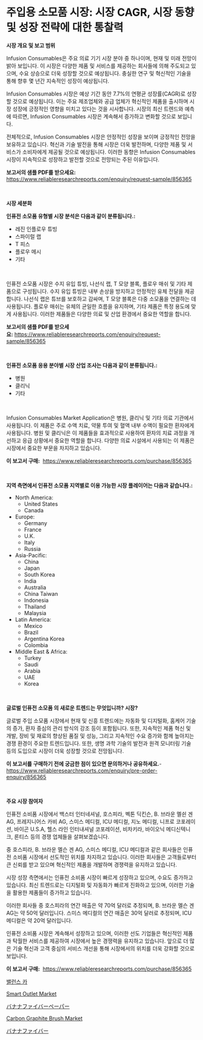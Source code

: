<p><h1>주입용 소모품 시장: 시장 CAGR, 시장 동향 및 성장 전략에 대한 통찰력</h1></p><p><strong>시장 개요 및 보고 범위</strong></p>
<p><p>Infusion Consumables은 주요 의료 기기 시장 분야 중 하나이며, 현재 및 미래 전망이 밝아 보입니다. 이 시장은 다양한 제품 및 서비스를 제공하는 회사들에 의해 주도되고 있으며, 수요 상승으로 더욱 성장할 것으로 예상됩니다. 충실한 연구 및 혁신적인 기술을 통해 향후 몇 년간 지속적인 성장이 예상됩니다.</p><p>Infusion Consumables 시장은 예상 기간 동안 7.7%의 연평균 성장률(CAGR)로 성장할 것으로 예상됩니다. 이는 주요 제조업체와 공급 업체가 혁신적인 제품을 출시하며 시장 성장에 긍정적인 영향을 미치고 있다는 것을 시사합니다. 시장의 최신 트렌드와 예측에 따르면, Infusion Consumables 시장은 계속해서 증가하고 변화할 것으로 보입니다.</p><p>전체적으로, Infusion Consumables 시장은 안정적인 성장을 보이며 긍정적인 전망을 보유하고 있습니다. 혁신과 기술 발전을 통해 시장은 더욱 발전하며, 다양한 제품 및 서비스가 소비자에게 제공될 것으로 예상됩니다. 이러한 동향은 Infusion Consumables 시장이 지속적으로 성장하고 발전할 것으로 전망되는 주된 이유입니다.</p></p>
<p><strong>보고서의 샘플 PDF를 받으세요:</strong> <a href="https://www.reliableresearchreports.com/enquiry/request-sample/856365">https://www.reliableresearchreports.com/enquiry/request-sample/856365</a></p>
<p>&nbsp;</p>
<p><strong>시장 세분화</strong></p>
<p><strong>인퓨전 소모품 유형별 시장 분석은 다음과 같이 분류됩니다.:</strong></p>
<p><ul><li>레진 인플로우 튜빙</li><li>스파이럴 랩</li><li>T 피스</li><li>플로우 메시</li><li>기타</li></ul></p>
<p>&nbsp;</p>
<p><p>인퓨전 소모품 시장은 수지 유입 튜빙, 나선식 랩, T 모양 블록, 플로우 매쉬 및 기타 제품으로 구성됩니다. 수지 유입 튜빙은 내부 손상을 방지하고 안정적인 유체 전달을 제공합니다. 나선식 랩은 튜브를 보호하고 감싸며, T 모양 블록은 다중 소모품을 연결하는 데 사용됩니다. 플로우 매쉬는 유체의 균일한 흐름을 유지하며, 기타 제품은 특정 용도에 맞게 사용됩니다. 이러한 제품들은 다양한 의료 및 산업 환경에서 중요한 역할을 합니다.</p></p>
<p><strong>보고서의 샘플 PDF를 받으세요:</strong>&nbsp;<a href="https://www.reliableresearchreports.com/enquiry/request-sample/856365">https://www.reliableresearchreports.com/enquiry/request-sample/856365</a></p>
<p>&nbsp;</p>
<p><strong> 인퓨전 소모품 응용 분야별 시장 산업 조사는 다음과 같이 분류됩니다.:</strong></p>
<p><ul><li>병원</li><li>클리닉</li><li>기타</li></ul></p>
<p>&nbsp;</p>
<p><p>Infusion Consumables Market Application은 병원, 클리닉 및 기타 의료 기관에서 사용됩니다. 이 제품은 주로 수액 치료, 약물 투여 및 혈액 내부 수액이 필요한 환자에게 사용됩니다. 병원 및 클리닉은 이 제품들을 효과적으로 사용하여 환자의 치료 과정을 개선하고 응급 상황에서 중요한 역할을 합니다. 다양한 의료 시설에서 사용되는 이 제품은 시장에서 중요한 부문을 차지하고 있습니다.</p></p>
<p><strong>이 보고서 구매:</strong>&nbsp; <a href="https://www.reliableresearchreports.com/purchase/856365">https://www.reliableresearchreports.com/purchase/856365</a></p>
<p>&nbsp;</p>
<p><strong>지역 측면에서 인퓨전 소모품 지역별로 이용 가능한 시장 플레이어는 다음과 같습니다.:</strong></p>
<p><ul>
    <li>
        North America:
        <ul>
            <li>United States</li>
            <li>Canada</li>
        </ul>
    </li>
    <li>
        Europe:
        <ul>
            <li>Germany</li>
            <li>France</li>
            <li>U.K.</li>
            <li>Italy</li>
            <li>Russia</li>
        </ul>
    </li>
    <li>
        Asia-Pacific:
        <ul>
            <li>China</li>
            <li>Japan</li>
            <li>South Korea</li>
            <li>India</li>
            <li>Australia</li>
            <li>China Taiwan</li>
            <li>Indonesia</li>
            <li>Thailand</li>
            <li>Malaysia</li>
        </ul>
    </li>
    <li>
        Latin America:
        <ul>
            <li>Mexico</li>
            <li>Brazil</li>
            <li>Argentina Korea</li>
            <li>Colombia</li>
        </ul>
    </li>
    <li>
        Middle East & Africa:
        <ul>
            <li>Turkey</li>
            <li>Saudi</li>
            <li>Arabia</li>
            <li>UAE</li>
            <li>Korea</li>
        </ul>
    </li>
    </ul></p>
<p>&nbsp;</p>
<p><strong>글로벌 인퓨전 소모품 의 새로운 트렌드는 무엇입니까? 시장?</strong></p>
<p><p>글로벌 주입 소모품 시장에서 현재 및 신흥 트렌드에는 자동화 및 디지털화, 홈케어 기술의 증가, 환자 중심의 관리 방식의 강조 등이 포함됩니다. 또한, 지속적인 제품 혁신 및 개발, 장비 및 재료의 향상된 품질 및 성능, 그리고 지속적인 수요 증가와 함께 높아지는 경쟁 환경이 주요한 트렌드입니다. 또한, 생명 과학 기술의 발전과 원격 모니터링 기술 등의 도입으로 시장이 더욱 성장할 것으로 전망됩니다.</p></p>
<p><strong>이 보고서를 구매하기 전에 궁금한 점이 있으면 문의하거나 공유하세요.</strong>- <a href="https://www.reliableresearchreports.com/enquiry/pre-order-enquiry/856365">https://www.reliableresearchreports.com/enquiry/pre-order-enquiry/856365</a></p>
<p>&nbsp;</p>
<p><strong>주요 시장 참여자</strong></p>
<p><p>인퓨전 소비품 시장에서 백스터 인터네셔널, 호스피라, 벡톤 딕킨슨, B. 브라운 멜쉰 겐 AG, 프레지니어스 카비 AG, 스미스 메디컬, ICU 메디컬, 지노 메디컬, 니프로 코포레이션, 바이곤 U.S.A, 헬스 라인 인터내셔널 코포레이션, 비차키라, 바이오닉 메디신텍니크, 론티스 등의 경쟁 업체들을 살펴보겠습니다. </p><p>중 호스피라, B. 브라운 멜슨 겐 AG, 스미스 메디컬, ICU 메디컬과 같은 회사들은 인퓨전 소비품 시장에서 선도적인 위치를 차지하고 있습니다. 이러한 회사들은 고객들로부터 큰 신뢰를 받고 있으며 혁신적인 제품을 개발하며 경쟁력을 유지하고 있습니다. </p><p>시장 성장 측면에서는 인퓨전 소비품 시장이 빠르게 성장하고 있으며, 수요도 증가하고 있습니다. 최신 트렌드로는 디지털화 및 자동화가 빠르게 진화하고 있으며, 이러한 기술을 활용한 제품들이 증가하고 있습니다. </p><p>이러한 회사들 중 호스피라의 연간 매출은 약 70억 달러로 추정되며, B. 브라운 멜슨 겐 AG는 약 50억 달러입니다. 스미스 메디컬의 연간 매출은 30억 달러로 추정되며, ICU 메디컬은 약 20억 달러입니다. </p><p>인퓨전 소비품 시장은 계속해서 성장하고 있으며, 이러한 선도 기업들은 혁신적인 제품과 탁월한 서비스를 제공하여 시장에서 높은 경쟁력을 유지하고 있습니다. 앞으로 더 많은 기술 혁신과 고객 중심의 서비스 개선을 통해 시장에서의 위치를 더욱 강화할 것으로 보입니다.</p></p>
<p><strong>이 보고서 구매:</strong>&nbsp;&nbsp;<a href="https://www.reliableresearchreports.com/purchase/856365">https://www.reliableresearchreports.com/purchase/856365</a></p>
<p><p><a href="https://github.com/vskv4779xr1/Market-Research-Report-List-1/blob/main/73874939176.md">밸런스 카</a></p><p><a href="https://github.com/JameTravis/Market-Research-Report-List-4/blob/main/smart-outlet-market.md">Smart Outlet Market</a></p><p><a href="https://github.com/mcbeesbxa270/Market-Research-Report-List-1/blob/main/94955869822.md">バナナファイバーペーパー</a></p><p><a href="https://github.com/vimar16th/Market-Research-Report-List-3/blob/main/carbon-graphite-brush-market.md">Carbon Graphite Brush Market</a></p><p><a href="https://github.com/EmoryYundt1935/Market-Research-Report-List-1/blob/main/98409259823.md">バナナファイバー</a></p></p>
